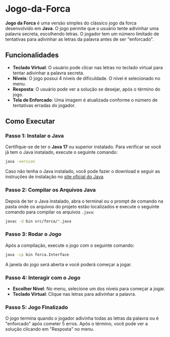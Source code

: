 # Jogo-da-Forca

**Jogo da Forca** é uma versão simples do clássico jogo da forca desenvolvido em **Java**. O jogo permite que o usuário tente adivinhar uma palavra secreta, escolhendo letras. O jogador tem um número limitado de tentativas para adivinhar as letras da palavra antes de ser "enforcado".

## Funcionalidades

- **Teclado Virtual**: O usuário pode clicar nas letras no teclado virtual para tentar adivinhar a palavra secreta.
- **Níveis**: O jogo possui 4 níveis de dificuldade. O nível é selecionado no menu.
- **Resposta**: O usuário pode ver a solução se desejar, após o término do jogo.
- **Tela de Enforcado**: Uma imagem é atualizada conforme o número de tentativas erradas do jogador.

## Como Executar

### Passo 1: Instalar o Java

Certifique-se de ter o **Java 17** ou superior instalado. Para verificar se você já tem o Java instalado, execute o seguinte comando:

```bash
java -version
```

Caso não tenha o Java instalado, você pode fazer o download e seguir as instruções de instalação no [site oficial do Java](https://www.oracle.com/java/technologies/javase-jdk17-downloads.html).

### Passo 2: Compilar os Arquivos Java

Depois de ter o Java instalado, abra o terminal ou o prompt de comando na pasta onde os arquivos do projeto estão localizados e execute o seguinte comando para compilar os arquivos `.java`:

```bash
javac -d bin src/forca/*.java
```

### Passo 3: Rodar o Jogo

Após a compilação, execute o jogo com o seguinte comando:

```bash
java -cp bin forca.Interface
```

A janela do jogo será aberta e você poderá começar a jogar.

### Passo 4: Interagir com o Jogo

- **Escolher Nível**: No menu, selecione um dos níveis para começar a jogar.
- **Teclado Virtual**: Clique nas letras para adivinhar a palavra.

### Passo 5: Jogo Finalizado

O jogo termina quando o jogador adivinha todas as letras da palavra ou é "enforcado" após cometer 5 erros. Após o término, você pode ver a solução clicando em "Resposta" no menu.